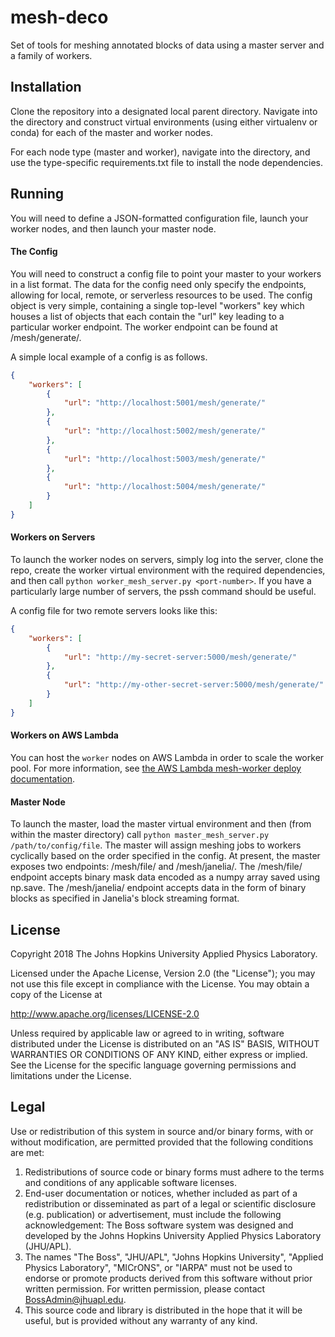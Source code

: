 # mesh-deco

Set of tools for meshing annotated blocks of data
using a master server and a family of workers.


## Installation
Clone the repository into a designated local parent directory. Navigate into the directory and construct virtual environments (using either virtualenv or conda) for each of the master and worker nodes.

For each node type (master and worker), navigate into the directory, and use the type-specific requirements.txt file to install the node dependencies.

## Running
You will need to define a JSON-formatted configuration file, launch your worker nodes, and then launch your master node.

#### The Config
You will need to construct a config file to point your master to your workers in a list format. The data for the config need only specify the endpoints, allowing for local, remote, or serverless resources to be used. The config object is very simple, containing a single top-level "workers" key which houses a list of objects that each contain the "url" key leading to a particular worker endpoint. The worker endpoint can be found at /mesh/generate/.

A simple local example of a config is as follows.

```json
{
    "workers": [
        {
            "url": "http://localhost:5001/mesh/generate/"
        },
        {
            "url": "http://localhost:5002/mesh/generate/"
        },
        {
            "url": "http://localhost:5003/mesh/generate/"
        },
        {
            "url": "http://localhost:5004/mesh/generate/"
        }
    ]
}
```

#### Workers on Servers
To launch the worker nodes on servers, simply log into the server, clone the repo, create the worker virtual environment with the required dependencies, and then call `python worker_mesh_server.py <port-number>`. If you have a particularly large number of servers, the pssh command should be useful.

A config file for two remote servers looks like this:

```json
{
    "workers": [
        {
            "url": "http://my-secret-server:5000/mesh/generate/"
        },
        {
            "url": "http://my-other-secret-server:5000/mesh/generate/"
        }
    ]
}
```

#### Workers on AWS Lambda

You can host the `worker` nodes on AWS Lambda in order to scale the worker pool. For more information, see [the AWS Lambda mesh-worker deploy documentation](docs/Lambdas.md).

#### Master Node
To launch the master, load the master virtual environment and then (from within the master directory) call `python master_mesh_server.py /path/to/config/file`. The master will assign meshing jobs to workers cyclically based on the order specified in the config. At present, the master exposes two endpoints: /mesh/file/ and /mesh/janelia/. The /mesh/file/ endpoint accepts binary mask data encoded as a numpy array saved using np.save. The /mesh/janelia/ endpoint accepts data in the form of binary blocks as specified in Janelia's block streaming format.

## License
Copyright 2018 The Johns Hopkins University Applied Physics Laboratory.

Licensed under the Apache License, Version 2.0 (the "License");
you may not use this file except in compliance with the License.
You may obtain a copy of the License at

http://www.apache.org/licenses/LICENSE-2.0

Unless required by applicable law or agreed to in writing, software
distributed under the License is distributed on an "AS IS" BASIS,
WITHOUT WARRANTIES OR CONDITIONS OF ANY KIND, either express or implied.
See the License for the specific language governing permissions and
limitations under the License.

## Legal

Use or redistribution of this system in source and/or binary forms, with or without modification, are permitted provided that the following conditions are met:

1. Redistributions of source code or binary forms must adhere to the terms and conditions of any applicable software licenses.
2. End-user documentation or notices, whether included as part of a redistribution or disseminated as part of a legal or scientific disclosure (e.g. publication) or advertisement, must include the following acknowledgement:  The Boss software system was designed and developed by the Johns Hopkins University Applied Physics Laboratory (JHU/APL).
3. The names "The Boss", "JHU/APL", "Johns Hopkins University", "Applied Physics Laboratory", "MICrONS", or "IARPA" must not be used to endorse or promote products derived from this software without prior written permission. For written permission, please contact BossAdmin@jhuapl.edu.
4. This source code and library is distributed in the hope that it will be useful, but is provided without any warranty of any kind.
